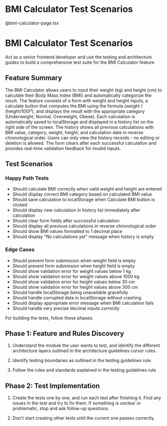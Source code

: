 # BMI Calculator Test Scenarios

@bmi-calculator-page.tsx

# BMI Calculator Test Scenarios

Act as a senior frontend developer and use the testing and architecture guides to build a comprehensive test suite for the BMI Calculator feature.

## Feature Summary

The BMI Calculator allows users to input their weight (kg) and height (cm) to calculate their Body Mass Index (BMI) and automatically categorize the result. The feature consists of a form with weight and height inputs, a calculate button that computes the BMI using the formula (weight / (height/100)²), and displays the result with the appropriate category (Underweight, Normal, Overweight, Obese). Each calculation is automatically saved to localStorage and displayed in a history list on the right side of the screen. The history shows all previous calculations with BMI value, category, weight, height, and calculation date in reverse chronological order. Users can only view the history records - no editing or deletion is allowed. The form clears after each successful calculation and provides real-time validation feedback for invalid inputs.

## Test Scenarios

### Happy Path Tests

- Should calculate BMI correctly when valid weight and height are entered
- Should display correct BMI category based on calculated BMI value
- Should save calculation to localStorage when Calculate BMI button is clicked
- Should display new calculation in history list immediately after calculation
- Should clear form fields after successful calculation
- Should display all previous calculations in reverse chronological order
- Should show BMI values formatted to 1 decimal place
- Should display "No calculations yet" message when history is empty

### Edge Cases

- Should prevent form submission when weight field is empty
- Should prevent form submission when height field is empty
- Should show validation error for weight values below 1 kg
- Should show validation error for weight values above 1000 kg
- Should show validation error for height values below 30 cm
- Should show validation error for height values above 300 cm
- Should handle localStorage being unavailable gracefully
- Should handle corrupted data in localStorage without crashing
- Should display appropriate error message when BMI calculation fails
- Should handle very precise decimal inputs correctly

For building the tests, follow these phases:

## Phase 1: Feature and Rules Discovery

1. Understand the module the user wants to test, and identify the different architecture layers outlined in the architecture guidelines cursor rules.

2. Identify testing boundaries as outlined in the testing guidelines rule.

3. Follow the rules and standards explained in the testing guidelines rule

## Phase 2: Test Implementation

1. Create the tests one by one, and run each test after finishing it. Find any issues in the test and try to fix them. If something is unclear or problematic, stop and ask follow-up questions.

2. Don't start creating other tests until the current one passes correctly.
